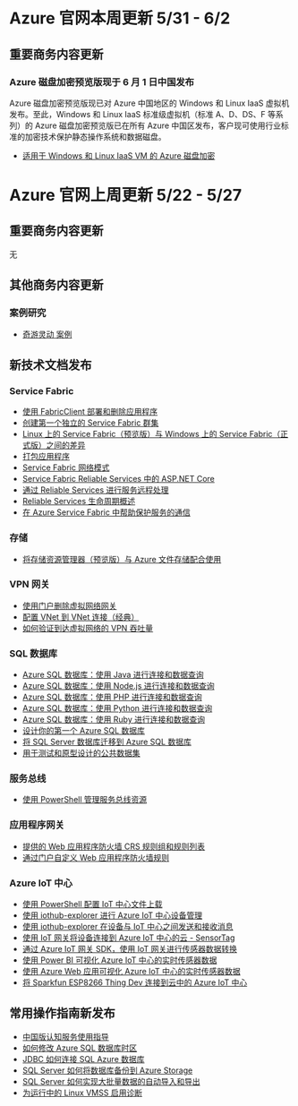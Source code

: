 <properties
	pageTitle="Azure 官网本周更新 | Azure"
    description="Azure 官网本周更新"
    services=""
    documentationCenter=""
    authors=""
    manager=""
    editor=""
    tags=""/>

<tags ms.service="weekly-updates" ms.date="" wacn.date="" wacn.lang="cn"/>

# Azure 官网本周更新 5/31 - 6/2
## 重要商务内容更新
### Azure 磁盘加密预览版现于 6 月 1 日中国发布
Azure 磁盘加密预览版现已对 Azure 中国地区的 Windows 和 Linux IaaS 虚拟机发布。至此，Windows 和 Linux IaaS 标准级虚拟机（标准 A、D、DS、F 等系列）的 Azure 磁盘加密预览版已在所有 Azure 中国区发布，客户现可使用行业标准的加密技术保护静态操作系统和数据磁盘。
<ul>
<li><a id='weekly-updates-5-31_documentation-azure-security-disk-encryption' href='/documentation/articles/azure-security-disk-encryption/'>适用于 Windows 和 Linux IaaS VM 的 Azure 磁盘加密</a></li>
</ul>

# Azure 官网上周更新 5/22 - 5/27
## 重要商务内容更新
无

## 其他商务内容更新
### 案例研究
<ul>
<li><a id='weekly-updates-5-31_partnerancasestudy-miracle-games' href='/partnerancasestudy/case-studies/miracle-games/'>奇游灵动 案例</a></li>
</ul>


## 新技术文档发布
### Service Fabric
<ul>
<li><a id="_documentation-service-fabric-deploy-remove-applications-fabricclient" href="/documentation/articles/service-fabric-deploy-remove-applications-fabricclient/">使用 FabricClient 部署和删除应用程序</a></li>
<li><a id="weekly-updates-5-31_documentation-service-fabric-get-started-standalone-cluster" href="/documentation/articles/service-fabric-get-started-standalone-cluster/">创建第一个独立的 Service Fabric 群集</a></li>
<li><a id="weekly-updates-5-31_documentation-service-fabric-linux-windows-differences" href="/documentation/articles/service-fabric-linux-windows-differences/">Linux 上的 Service Fabric（预览版）与 Windows 上的 Service Fabric（正式版）之间的差异</a></li>
<li><a id="weekly-updates-5-31_documentation-service-fabric-package-apps" href="/documentation/articles/service-fabric-package-apps/">打包应用程序</a></li>
<li><a id="weekly-updates-5-31_documentation-service-fabric-patterns-networking" href="/documentation/articles/service-fabric-patterns-networking/">Service Fabric 网络模式</a></li>
<li><a id="weekly-updates-5-31_documentation-service-fabric-reliable-services-communication-aspnetcore" href="/documentation/articles/service-fabric-reliable-services-communication-aspnetcore/">Service Fabric Reliable Services 中的 ASP.NET Core</a></li>
<li><a id="weekly-updates-5-31_documentation-service-fabric-reliable-services-communication-remoting-java" href="/documentation/articles/service-fabric-reliable-services-communication-remoting-java/">通过 Reliable Services 进行服务远程处理</a></li>
<li><a id="weekly-updates-5-31_documentation-service-fabric-reliable-services-lifecycle-java" href="/documentation/articles/service-fabric-reliable-services-lifecycle-java/">Reliable Services 生命周期概述</a></li>
<li><a id="weekly-updates-5-31_documentation-service-fabric-reliable-services-secure-communication-java" href="/documentation/articles/service-fabric-reliable-services-secure-communication-java/">在 Azure Service Fabric 中帮助保护服务的通信</a></li>
</ul>

### 存储
<ul>
<li><a id="weekly-updates-5-31_documentation-vs-azure-tools-storage-explorer-files" href="/documentation/articles/vs-azure-tools-storage-explorer-files/">将存储资源管理器（预览版）与 Azure 文件存储配合使用</a></li>
</ul>

### VPN 网关
<ul>
<li><a id="weekly-updates-5-31_documentation-vpn-gateway-delete-vnet-gateway-portal" href="/documentation/articles/vpn-gateway-delete-vnet-gateway-portal/">使用门户删除虚拟网络网关</a></li>
<li><a id="weekly-updates-5-31_documentation-vpn-gateway-howto-vnet-vnet-portal-classic" href="/documentation/articles/vpn-gateway-howto-vnet-vnet-portal-classic/">配置 VNet 到 VNet 连接（经典）</a></li>
<li><a id="weekly-updates-5-31_documentation-vpn-gateway-validate-throughput-to-vnet" href="/documentation/articles/vpn-gateway-validate-throughput-to-vnet/">如何验证到达虚拟网络的 VPN 吞吐量</a></li>
</ul>

### SQL 数据库
<ul>
<li><a id="weekly-updates-5-31_documentation-sql-database-connect-query-java" href="/documentation/articles/sql-database-connect-query-java/">Azure SQL 数据库：使用 Java 进行连接和数据查询</a></li>
<li><a id="weekly-updates-5-31_documentation-sql-database-connect-query-nodejs" href="/documentation/articles/sql-database-connect-query-nodejs/">Azure SQL 数据库：使用 Node.js 进行连接和数据查询</a></li>
<li><a id="weekly-updates-5-31_documentation-sql-database-connect-query-php" href="/documentation/articles/sql-database-connect-query-php/">Azure SQL 数据库：使用 PHP 进行连接和数据查询</a></li>
<li><a id="weekly-updates-5-31_documentation-sql-database-connect-query-python" href="/documentation/articles/sql-database-connect-query-python/">Azure SQL 数据库：使用 Python 进行连接和数据查询</a></li>
<li><a id="weekly-updates-5-31_documentation-sql-database-connect-query-ruby" href="/documentation/articles/sql-database-connect-query-ruby/">Azure SQL 数据库：使用 Ruby 进行连接和数据查询</a></li>
<li><a id="weekly-updates-5-31_documentation-sql-database-design-first-database" href="/documentation/articles/sql-database-design-first-database/">设计你的第一个 Azure SQL 数据库</a></li>
<li><a id="weekly-updates-5-31_documentation-sql-database-migrate-your-sql-server-database" href="/documentation/articles/sql-database-migrate-your-sql-server-database/">将 SQL Server 数据库迁移到 Azure SQL 数据库</a></li>
<li><a id="weekly-updates-5-31_documentation-sql-database-public-data-sets" href="/documentation/articles/sql-database-public-data-sets/">用于测试和原型设计的公共数据集</a></li>
</ul>

### 服务总线
<ul>
<li><a id="weekly-updates-5-31_documentation-service-bus-manage-with-ps" href="/documentation/articles/service-bus-manage-with-ps/">使用 PowerShell 管理服务总线资源</a></li>
</ul>

### 应用程序网关
<ul>
<li><a id="weekly-updates-5-31_documentation-application-gateway-crs-rulegroups-rules" href="/documentation/articles/application-gateway-crs-rulegroups-rules/">提供的 Web 应用程序防火墙 CRS 规则组和规则列表</a></li>
<li><a id="weekly-updates-5-31_documentation-application-gateway-customize-waf-rules-portal" href="/documentation/articles/application-gateway-customize-waf-rules-portal/">通过门户自定义 Web 应用程序防火墙规则</a></li>
</ul>

### Azure IoT 中心
<ul>
<li><a id="weekly-updates-5-31_documentation-iot-hub-configure-file-upload-powershell" href="/documentation/articles/iot-hub-configure-file-upload-powershell/">使用 PowerShell 配置 IoT 中心文件上载</a></li>
<li><a id="weekly-updates-5-31_documentation-iot-hub-device-management-iothub-explorer" href="/documentation/articles/iot-hub-device-management-iothub-explorer/">使用 iothub-explorer 进行 Azure IoT 中心设备管理</a></li>
<li><a id="weekly-updates-5-31_documentation-iot-hub-explorer-cloud-device-messaging" href="/documentation/articles/iot-hub-explorer-cloud-device-messaging/">使用 iothub-explorer 在设备与 IoT 中心之间发送和接收消息</a></li>
<li><a id="weekly-updates-5-31_documentation-iot-hub-gateway-kit-c-iot-gateway-connect-device-to-cloud" href="/documentation/articles/iot-hub-gateway-kit-c-iot-gateway-connect-device-to-cloud/">使用 IoT 网关将设备连接到 Azure IoT 中心的云 - SensorTag</a></li>
<li><a id="weekly-updates-5-31_documentation-iot-hub-gateway-kit-c-use-iot-gateway-for-data-conversion" href="/documentation/articles/iot-hub-gateway-kit-c-use-iot-gateway-for-data-conversion/">通过 Azure IoT 网关 SDK，使用 IoT 网关进行传感器数据转换</a></li>
<li><a id="weekly-updates-5-31_documentation-iot-hub-live-data-visualization-in-power-bi" href="/documentation/articles/iot-hub-live-data-visualization-in-power-bi/">使用 Power BI 可视化 Azure IoT 中心的实时传感器数据</a></li>
<li><a id="weekly-updates-5-31_documentation-iot-hub-live-data-visualization-in-web-apps" href="/documentation/articles/iot-hub-live-data-visualization-in-web-apps/">使用 Azure Web 应用可视化 Azure IoT 中心的实时传感器数据</a></li>
<li><a id="weekly-updates-5-31_documentation-iot-hub-sparkfun-esp8266-thing-dev-get-started" href="/documentation/articles/iot-hub-sparkfun-esp8266-thing-dev-get-started/">将 Sparkfun ESP8266 Thing Dev 连接到云中的 Azure IoT 中心</a></li>
</ul>


## 常用操作指南新发布
<ul>
<li><a id="weekly-updates-5-31_documentation-aog-cognitive-services-guidance" href="/documentation/articles/aog-cognitive-services-guidance/">中国版认知服务使用指导</a></li>
<li><a id="weekly-updates-5-31_documentation-aog-sql-database-howto-adjust-utc-timezone" href="/documentation/articles/aog-sql-database-howto-adjust-utc-timezone/">如何修改 Azure SQL 数据库时区</a></li>
<li><a id="weekly-updates-5-31_documentation-aog-sql-database-howto-connect-with-jdbc" href="/documentation/articles/aog-sql-database-howto-connect-with-jdbc/">JDBC 如何连接 SQL Azure 数据库</a></li>
<li><a id="weekly-updates-5-31_documentation-aog-sql-server-howto-backup-database-in-storage" href="/documentation/articles/aog-sql-server-howto-backup-database-in-storage/">SQL Server 如何将数据库备份到 Azure Storage</a></li>
<li><a id="weekly-updates-5-31_documentation-aog-sql-server-howto-import-export-big-data-with-bcp" href="/documentation/articles/aog-sql-server-howto-import-export-big-data-with-bcp/">SQL Server 如何实现大批量数据的自动导入和导出</a></li>
<li><a id="weekly-updates-5-31_documentation-aog-virtual-machine-scale-sets-linux-enable-diagnostic" href="/documentation/articles/aog-virtual-machine-scale-sets-linux-enable-diagnostic/">为运行中的 Linux VMSS 启用诊断</a></li>
</ul>